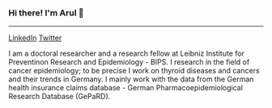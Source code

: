 ### Hi there! I'm Arul 👋
------------------------------
[LinkedIn](https://www.linkedin.com/in/arulmani-thiyagarajan-68b21673/)
[Twitter](https://twitter.com/TArulmani)

I am a doctoral researcher and a research fellow at Leibniz Institute for Preventinon Research and Epidemiology - BIPS. I research in the field of cancer epidemiology; to be precise I work on thyroid diseases and cancers and their trends in Germany. I mainly work with the data from the German health insurance claims database - German Pharmacoepidemiological Research Database (GePaRD). 




<!--
**arulmanit/arulmanit** is a ✨ _special_ ✨ repository because its `README.md` (this file) appears on your GitHub profile.

Here are some ideas to get you started:

- 🔭 I’m currently working on ...
- 🌱 I’m currently learning ...
- 👯 I’m looking to collaborate on ...
- 🤔 I’m looking for help with ...
- 💬 Ask me about ...
- 📫 How to reach me: ...
- 😄 Pronouns: ...
- ⚡ Fun fact: ...
-->
